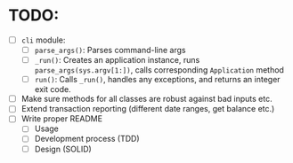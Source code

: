 # TODO:

- [ ] `cli` module:
    - [ ] `parse_args()`: Parses command-line args
    - [ ] `_run()`: Creates an application instance, runs `parse_args(sys.argv[1:])`, calls corresponding `Application` method
    - [ ] `run()`: Calls `_run()`, handles any exceptions, and returns an integer exit code.
- [ ] Make sure methods for all classes are robust against bad inputs etc.
- [ ] Extend transaction reporting (different date ranges, get balance etc.)
- [ ] Write proper README
    - [ ] Usage
    - [ ] Development process (TDD)
    - [ ] Design (SOLID)
